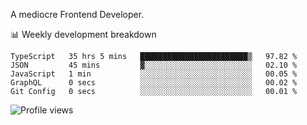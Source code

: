 A mediocre Frontend Developer.

📊 Weekly development breakdown
<!--START_SECTION:waka-->

```text
TypeScript   35 hrs 5 mins   ████████████████████████▒   97.82 %
JSON         45 mins         ▓░░░░░░░░░░░░░░░░░░░░░░░░   02.10 %
JavaScript   1 min           ░░░░░░░░░░░░░░░░░░░░░░░░░   00.05 %
GraphQL      0 secs          ░░░░░░░░░░░░░░░░░░░░░░░░░   00.02 %
Git Config   0 secs          ░░░░░░░░░░░░░░░░░░░░░░░░░   00.01 %
```

<!--END_SECTION:waka-->

<img src="https://gpvc.arturio.dev/iqbalfasri" alt="Profile views"/>
